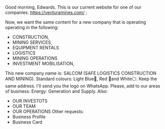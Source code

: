 Good morning, Edwards.
This is our current website for one of our companies.
https://venturamines.com/ ;

Now, we want the same content for a new company that is operating operating in the following:

- CONSTRUCTION,
- MINING SERVICES,
- EQUIPMENT RENTALS
- LOGISTICS
- MINING OPERATIONS
- INVESTMENT MOBILISATION,

This new company name is:
SALCOM (SAFE LOGISTICS CONSTRUCTION AND MINING).
Standard colours: Light Blue🔵, Red 🔴and White⚪.
Keep the same address.
I'll send you the logo on WhatsApp.
Please, add to our areas of business:
Energy: Generation and Supply.
Also:

- OUR INVESTOTS
- OUR TEAM
- OUR OPERATIONS
  Other requests:
- Business Profile
- Business Card
